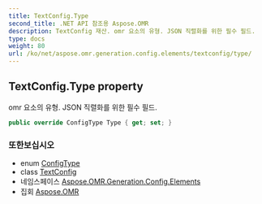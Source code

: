 ```yaml
---
title: TextConfig.Type
second_title: .NET API 참조용 Aspose.OMR
description: TextConfig 재산. omr 요소의 유형. JSON 직렬화를 위한 필수 필드.
type: docs
weight: 80
url: /ko/net/aspose.omr.generation.config.elements/textconfig/type/
---
```

## TextConfig.Type property

omr 요소의 유형. JSON 직렬화를 위한 필수 필드.

```csharp
public override ConfigType Type { get; set; }
```

### 또한보십시오

* enum [ConfigType](../../../aspose.omr.generation.config.enums/configtype/)
* class [TextConfig](../)
* 네임스페이스 [Aspose.OMR.Generation.Config.Elements](../../textconfig/)
* 집회 [Aspose.OMR](../../../)


